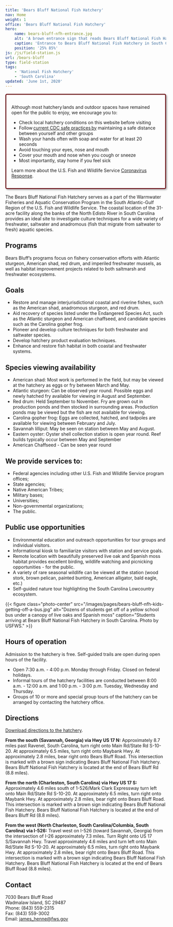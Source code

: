 ```yaml
---
title: 'Bears Bluff National Fish Hatchery'
nav: Home
weight: 1
office: 'Bears Bluff National Fish Hatchery'
hero:
    name: bears-bluff-nfh-entrance.jpg
    alt: 'A brown entrance sign that reads Bears Bluff National Fish Hatchery under a canopy of live oak and palm trees.'
    caption: 'Entrance to Bears Bluff National Fish Hatchery in South Carolina. Photo by USFWS.'
    position: '25% 85%'
js: /js/field-station.js
url: /bears-bluff
type: field-station
tags:
    - 'National Fish Hatchery'
    - 'South Carolina'
updated: 'June 1st, 2020'
---
```


<div style="border: 3px solid #721c24; border-radius: 5px; box-shadow: 3px 3px 5px rgba(0,0,0,0.3); padding: 1rem; margin: 1rem 0;">
    <p>Although most hatchery lands and outdoor spaces have remained open for the public to enjoy, we encourage you to:</p>
    <ul>
        <li>Check local hatchery conditions on this website before visiting</li>
        <li>Follow <a href="https://www.cdc.gov/coronavirus/2019-ncov/daily-life-coping/visitors.html">current CDC safe practices by</a> maintaining a safe distance between yourself and other groups</li>
        <li>Wash your hands often with soap and water for at least 20 seconds</li>
        <li>Avoid touching your eyes, nose and mouth</li>
        <li>Cover your mouth and nose when you cough or sneeze</li>
        <li>Most importantly, stay home if you feel sick</li>
    </ul>
    <p>Learn more about the U.S. Fish and Wildlife Service <a href="https://fws.gov/home/public-health-update.html">Coronavirus Response</a>.</p>
</div>

The Bears Bluff National Fish Hatchery serves as a part of the  Warmwater Fisheries and Aquatic Conservation Program in  the South Atlantic-Gulf Region of the U.S. Fish and Wildlife Service. The coastal location of the 31-acre facility along the banks of the North Edisto River in South Carolina provides an ideal site to investigate culture techniques for a wide variety of freshwater, saltwater and anadromous (fish that migrate from saltwater to fresh) aquatic species.

## Programs

Bears Bluff’s programs focus on fishery conservation efforts with Atlantic sturgeon, American shad, red drum, and imperiled freshwater mussels, as well as habitat improvement projects related to both saltmarsh and freshwater ecosystems.

## Goals

- Restore and manage interjurisdictional coastal and riverine fishes, such as the American shad, anadromous sturgeon, and red drum.
- Aid recovery of species listed under the Endangered Species Act, such as the Atlantic sturgeon and American chaffseed, and candidate species such as the Carolina gopher frog.
- Pioneer and develop culture techniques for both freshwater and saltwater species.
- Develop hatchery product evaluation techniques.
- Enhance and restore fish habitat in both coastal and freshwater systems.

## Species viewing availability

- American shad: Most work is performed in the field, but may be viewed at the hatchery as eggs or fry between March and May.
- Atlantic sturgeon: Can be observed year round. Possible eggs and newly hatched fry available for viewing in August and September.
- Red drum: Held September to November. Fry are grown out in production ponds and then stocked in surrounding areas. Production ponds may be viewed but the fish are not available for viewing.
- Carolina gopher frog: Eggs are collected, hatched, and tadpoles are available for viewing  between February and July.
- Savannah lilliput: May be seen on station between May and August.
- Eastern oyster: Oyster shell collection station is open year round. Reef builds typically occur between May and September
- American Chaffseed - Can be seen year round

## We provide services to:

- Federal agencies including other U.S. Fish and Wildlife Service program offices;
- State agencies;
- Native American Tribes;
- Military bases;
- Universities;
- Non-governmental organizations;
- The public.

## Public use opportunities

- Environmental education and outreach opportunities for tour groups and individual visitors.
- Informational kiosk to familiarize visitors with station and service goals.
- Remote location with beautifully preserved live oak and Spanish moss habitat provides excellent birding, wildlife watching and picnicking opportunities - for the public.
- A variety of rare seasonal wildlife can be viewed at the station (wood stork, brown pelican, painted bunting, American alligator, bald eagle, etc.)
- Self-guided nature tour highlighting the South Carolina Lowcountry ecosystem.

{{< figure class="photo-center" src="/images/pages/bears-bluff-nfh-kids-getting-off-a-bus.jpg" alt="Dozens of students get off of a yellow school bus under a canopy of live oaks and Spanish moss" caption="Students arriving at Bears Bluff National Fish Hatchery in South Carolina. Photo by USFWS." >}}

## Hours of operation

Admission to the hatchery is free. Self-guided trails are open during open hours of the facility.

- Open 7:30 a.m. - 4:00 p.m. Monday through Friday. Closed on federal holidays.
- Informal tours of the hatchery facilities are conducted between 8:00 a.m. - 12:00 a.m. and 1:00 p.m. - 3:00 p.m. Tuesday, Wednesday and Thursday.
- Groups of  10 or more and special group tours of the hatchery can be arranged by contacting the hatchery office.

## Directions

[Download directions to the hatchery](https://www.google.com/maps/dir//7030+Bears+Bluff+Rd,+Wadmalaw+Island,+SC+29487/@32.6441176,-80.2532278,17z/data=!4m8!4m7!1m0!1m5!1m1!1s0x88fc28f2664818c5:0x3d49086849c34906!2m2!1d-80.2510391!2d32.6441131).

**From the south (Savannah, Georgia) via Hwy US 17 N:** Approximately 8.7 miles past Ravenel, South Carolina, turn right onto Main Rd/State Rd S-10-20. At approximately 6.5 miles, turn right onto Maybank Hwy. At approximately 2.8 miles, bear right onto Bears Bluff Road. This intersection is marked with a brown sign indicating Bears Bluff National Fish Hatchery. Bears Bluff National Fish Hatchery is located at the end of Bears Bluff Rd (8.8 miles).

**From the north (Charleston, South Carolina) via Hwy US 17 S:** Approximately 4.6 miles south of 1-526/Mark Clark Expressway turn left onto Main Rd/State Rd S-10-20. At approximately 6.5 miles, turn right onto Maybank Hwy. At approximately 2.8 miles, bear right onto Bears Bluff Road. This intersection is marked with a brown sign indicating Bears Bluff National Fish Hatchery. Bears Bluff National Fish Hatchery is located at the end of Bears Bluff Rd (8.8 miles).

**From the west (North Charleston, South Carolina/Columbia, South Carolina) via I-526:** Travel west on I-526 (toward Savannah, Georgia) from the intersection of I-26 approximately 7.3 miles. Turn Right onto US 17 S/Savannah Hwy. Travel approximately 4.6 miles and turn left onto Main Rd/State Rd S-10-20. At approximately 6.5 miles, turn right onto Maybank Hwy. At approximately 2.8 miles, bear right onto Bears Bluff Road. This intersection is marked with a brown sign indicating Bears Bluff National Fish Hatchery. Bears Bluff National Fish Hatchery is located at the end of Bears Bluff Road (8.8 miles).

## Contact

7030 Bears Bluff Road  
Wadmalaw Island, SC 29487  
Phone: (843) 559-2315  
Fax: (843) 559-3002  
Email: [james_henne@fws.gov](mailto:james_henne@fws.gov)